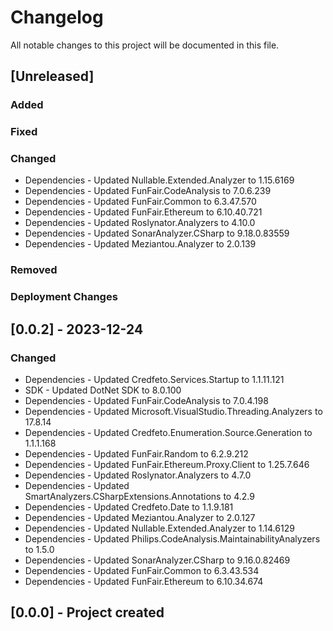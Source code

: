 ﻿# Changelog
All notable changes to this project will be documented in this file.

<!--
Please ADD ALL Changes to the UNRELEASED SECTION and not a specific release
-->

## [Unreleased]
### Added
### Fixed
### Changed
- Dependencies - Updated Nullable.Extended.Analyzer to 1.15.6169
- Dependencies - Updated FunFair.CodeAnalysis to 7.0.6.239
- Dependencies - Updated FunFair.Common to 6.3.47.570
- Dependencies - Updated FunFair.Ethereum to 6.10.40.721
- Dependencies - Updated Roslynator.Analyzers to 4.10.0
- Dependencies - Updated SonarAnalyzer.CSharp to 9.18.0.83559
- Dependencies - Updated Meziantou.Analyzer to 2.0.139
### Removed
### Deployment Changes

<!--
Releases that have at least been deployed to staging, BUT NOT necessarily released to live.  Changes should be moved from [Unreleased] into here as they are merged into the appropriate release branch
-->
## [0.0.2] - 2023-12-24
### Changed
- Dependencies - Updated Credfeto.Services.Startup to 1.1.11.121
- SDK - Updated DotNet SDK to 8.0.100
- Dependencies - Updated FunFair.CodeAnalysis to 7.0.4.198
- Dependencies - Updated Microsoft.VisualStudio.Threading.Analyzers to 17.8.14
- Dependencies - Updated Credfeto.Enumeration.Source.Generation to 1.1.1.168
- Dependencies - Updated FunFair.Random to 6.2.9.212
- Dependencies - Updated FunFair.Ethereum.Proxy.Client to 1.25.7.646
- Dependencies - Updated Roslynator.Analyzers to 4.7.0
- Dependencies - Updated SmartAnalyzers.CSharpExtensions.Annotations to 4.2.9
- Dependencies - Updated Credfeto.Date to 1.1.9.181
- Dependencies - Updated Meziantou.Analyzer to 2.0.127
- Dependencies - Updated Nullable.Extended.Analyzer to 1.14.6129
- Dependencies - Updated Philips.CodeAnalysis.MaintainabilityAnalyzers to 1.5.0
- Dependencies - Updated SonarAnalyzer.CSharp to 9.16.0.82469
- Dependencies - Updated FunFair.Common to 6.3.43.534
- Dependencies - Updated FunFair.Ethereum to 6.10.34.674

## [0.0.0] - Project created